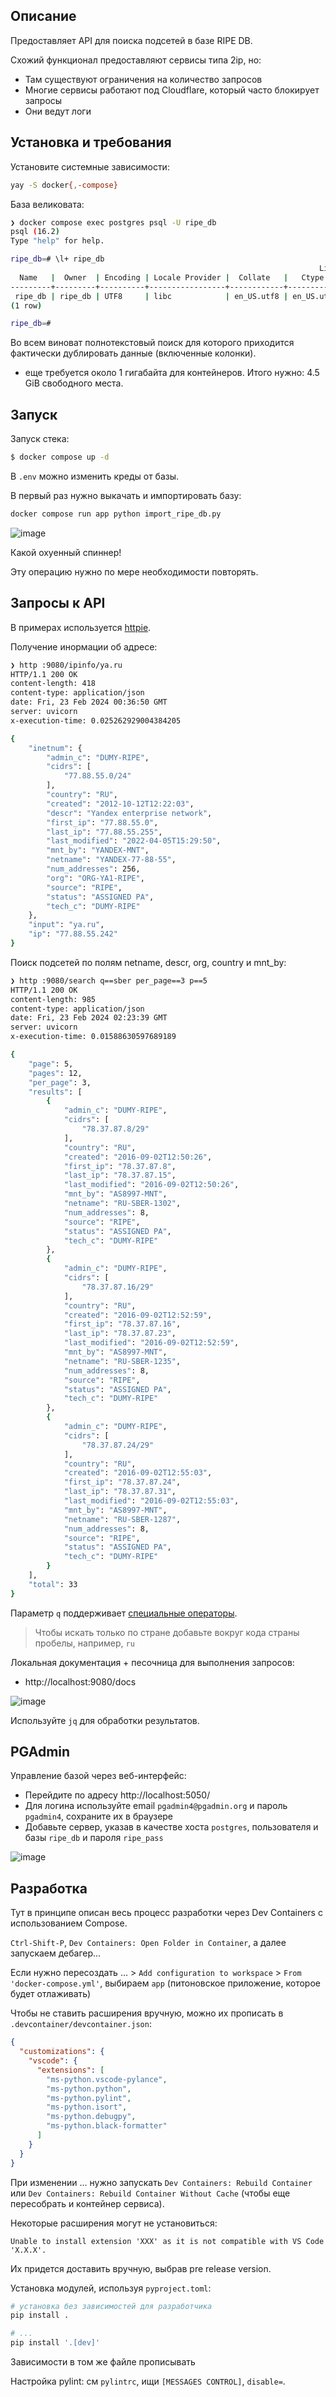 ## Описание

Предоставляет API для поиска подсетей в базе RIPE DB.

Схожий функционал предоставляют сервисы типа 2ip, но:

* Там существуют ограничения на количество запросов
* Многие сервисы работают под Cloudflare, который часто блокирует запросы
* Они ведут логи

## Установка и требования

Установите системные зависимости:

```bash
yay -S docker{,-compose}
```

База великовата:

```bash
❯ docker compose exec postgres psql -U ripe_db
psql (16.2)
Type "help" for help.

ripe_db=# \l+ ripe_db
                                                                     List of databases
  Name   |  Owner  | Encoding | Locale Provider |  Collate   |   Ctype    | ICU Locale | ICU Rules | Access privileges |  Size   | Tablespace | Description 
---------+---------+----------+-----------------+------------+------------+------------+-----------+-------------------+---------+------------+-------------
 ripe_db | ripe_db | UTF8     | libc            | en_US.utf8 | en_US.utf8 |            |           |                   | 3349 MB | pg_default | 
(1 row)

ripe_db=#
```

Во всем виноват полнотекстовый поиск для которого приходится фактически дублировать данные (включенные колонки). 

+ еще требуется около 1 гигабайта для контейнеров. Итого нужно: 4.5 GiB свободного места.

## Запуск

Запуск стека:

```bash
$ docker compose up -d
```

В `.env` можно изменить креды от базы.


В первый раз нужно выкачать и импортировать базу:

```bash
docker compose run app python import_ripe_db.py
```

![image](https://github.com/s3rgeym/ripe-db-search/assets/12753171/5e32873b-4fbe-426e-9e94-654eca008025)

Какой охуенный спиннер!

Эту операцию нужно по мере необходимости повторять.

## Запросы к API

В примерах используется [httpie](https://httpie.io/).

Получение инормации об адресе:

```bash
❯ http :9080/ipinfo/ya.ru
HTTP/1.1 200 OK
content-length: 418
content-type: application/json
date: Fri, 23 Feb 2024 00:36:50 GMT
server: uvicorn
x-execution-time: 0.025262929004384205

{
    "inetnum": {
        "admin_c": "DUMY-RIPE",
        "cidrs": [
            "77.88.55.0/24"
        ],
        "country": "RU",
        "created": "2012-10-12T12:22:03",
        "descr": "Yandex enterprise network",
        "first_ip": "77.88.55.0",
        "last_ip": "77.88.55.255",
        "last_modified": "2022-04-05T15:29:50",
        "mnt_by": "YANDEX-MNT",
        "netname": "YANDEX-77-88-55",
        "num_addresses": 256,
        "org": "ORG-YA1-RIPE",
        "source": "RIPE",
        "status": "ASSIGNED PA",
        "tech_c": "DUMY-RIPE"
    },
    "input": "ya.ru",
    "ip": "77.88.55.242"
}
```

Поиск подсетей по полям netname, descr, org, country и mnt_by:

```bash
❯ http :9080/search q==sber per_page==3 p==5
HTTP/1.1 200 OK
content-length: 985
content-type: application/json
date: Fri, 23 Feb 2024 02:23:39 GMT
server: uvicorn
x-execution-time: 0.01588630597689189

{
    "page": 5,
    "pages": 12,
    "per_page": 3,
    "results": [
        {
            "admin_c": "DUMY-RIPE",
            "cidrs": [
                "78.37.87.8/29"
            ],
            "country": "RU",
            "created": "2016-09-02T12:50:26",
            "first_ip": "78.37.87.8",
            "last_ip": "78.37.87.15",
            "last_modified": "2016-09-02T12:50:26",
            "mnt_by": "AS8997-MNT",
            "netname": "RU-SBER-1302",
            "num_addresses": 8,
            "source": "RIPE",
            "status": "ASSIGNED PA",
            "tech_c": "DUMY-RIPE"
        },
        {
            "admin_c": "DUMY-RIPE",
            "cidrs": [
                "78.37.87.16/29"
            ],
            "country": "RU",
            "created": "2016-09-02T12:52:59",
            "first_ip": "78.37.87.16",
            "last_ip": "78.37.87.23",
            "last_modified": "2016-09-02T12:52:59",
            "mnt_by": "AS8997-MNT",
            "netname": "RU-SBER-1235",
            "num_addresses": 8,
            "source": "RIPE",
            "status": "ASSIGNED PA",
            "tech_c": "DUMY-RIPE"
        },
        {
            "admin_c": "DUMY-RIPE",
            "cidrs": [
                "78.37.87.24/29"
            ],
            "country": "RU",
            "created": "2016-09-02T12:55:03",
            "first_ip": "78.37.87.24",
            "last_ip": "78.37.87.31",
            "last_modified": "2016-09-02T12:55:03",
            "mnt_by": "AS8997-MNT",
            "netname": "RU-SBER-1287",
            "num_addresses": 8,
            "source": "RIPE",
            "status": "ASSIGNED PA",
            "tech_c": "DUMY-RIPE"
        }
    ],
    "total": 33
}
```

Параметр `q` поддерживает [специальные операторы](https://www.postgresql.org/docs/current/datatype-textsearch.html#DATATYPE-TSQUERY).

> Чтобы искать только по стране добавьте вокруг кода страны пробелы, например, ` ru `

Локальная документация + песочница для выполнения запросов:

* http://localhost:9080/docs

![image](https://github.com/s3rgeym/ripe-db-search/assets/12753171/7e9c00da-8a28-42b9-8f2a-209ff5ce7c83)

Используйте `jq` для обработки результатов.

## PGAdmin

Управление базой через веб-интерфейс:

* Перейдите по адресу http://localhost:5050/
* Для логина используйте email `pgadmin4@pgadmin.org` и пароль `pgadmin4`, сохраните их в браузере
* Добавьте сервер, указав в качестве хоста `postgres`, пользователя и базы `ripe_db` и пароля `ripe_pass`

![image](https://github.com/s3rgeym/ripe-db-search/assets/12753171/3b99a667-33da-4a61-a48e-e4d3fb422222)

## Разработка

Тут в принципе описан весь процесс разработки через Dev Containers с использованием Compose.

`Ctrl-Shift-P`, `Dev Containers: Open Folder in Container`, а далее запускаем дебагер...

Если нужно пересоздать ... > `Add configuration to workspace` > `From 'docker-compose.yml'`, выбираем `app` (питоновское приложение, которое будет отлаживать)

Чтобы не ставить расширения вручную, можно их прописать в `.devcontainer/devcontainer.json`:
```json
{
  "customizations": {
    "vscode": {
      "extensions": [
        "ms-python.vscode-pylance",
        "ms-python.python",
        "ms-python.pylint",
        "ms-python.isort",
        "ms-python.debugpy",
        "ms-python.black-formatter"
      ]
    }
  }
}
```

При изменении ... нужно запускать `Dev Containers: Rebuild Container` или `Dev Containers: Rebuild Container Without Cache` (чтобы еще пересобрать и контейнер сервиса).

Некоторые расширения могут не установиться:

```
Unable to install extension 'XXX' as it is not compatible with VS Code 'X.X.X'.
```

Их придется доставить вручную, выбрав pre release version.

Установка модулей, используя `pyproject.toml`:

```bash
# установка без зависимостей для разработчика
pip install .

# ...
pip install '.[dev]'
```

Зависимости в том же файле прописывать

Настройка pylint: см `pylintrc`, ищи `[MESSAGES CONTROL]`, `disable=`.

